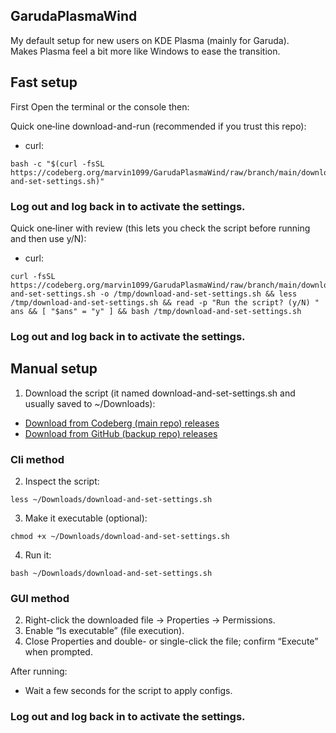 ## GarudaPlasmaWind

My default setup for new users on KDE Plasma (mainly for Garuda).  
Makes Plasma feel a bit more like Windows to ease the transition.

## Fast setup
First Open the terminal or the console then:  
 
Quick one‑line download-and-run (recommended if you trust this repo):
- curl:
```
bash -c "$(curl -fsSL https://codeberg.org/marvin1099/GarudaPlasmaWind/raw/branch/main/download-and-set-settings.sh)"
```

### Log out and log back in to activate the settings.

Quick one‑liner with review (this lets you check the script before running and then use y/N):
- curl:
```
curl -fsSL https://codeberg.org/marvin1099/GarudaPlasmaWind/raw/branch/main/download-and-set-settings.sh -o /tmp/download-and-set-settings.sh && less /tmp/download-and-set-settings.sh && read -p "Run the script? (y/N) " ans && [ "$ans" = "y" ] && bash /tmp/download-and-set-settings.sh
```

### Log out and log back in to activate the settings.

## Manual setup
1. Download the script (it named download-and-set-settings.sh and usually saved to ~/Downloads):
- [Download from Codeberg (main repo) releases](https://codeberg.org/marvin1099/GarudaPlasmaWind/releases)
- [Download from GitHub (backup repo) releases](https://github.com/marvin1099/GarudaPlasmaWind/releases)

### Cli method
2. Inspect the script:
```
less ~/Downloads/download-and-set-settings.sh
```
3. Make it executable (optional):
```
chmod +x ~/Downloads/download-and-set-settings.sh
```
4. Run it:
```
bash ~/Downloads/download-and-set-settings.sh
```

### GUI method
2. Right-click the downloaded file → Properties → Permissions.
3. Enable “Is executable” (file execution).
4. Close Properties and double- or single-click the file; confirm “Execute” when prompted.

After running:
- Wait a few seconds for the script to apply configs.

### Log out and log back in to activate the settings.